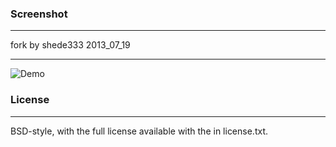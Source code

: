 ### Screenshot

----

fork by shede333 2013_07_19

----

![Demo](http://ww4.sinaimg.cn/large/65cc0af7gw1dqpbq3o6l6j.jpg)


### License
----
BSD-style, with the full license available with the  in license.txt.